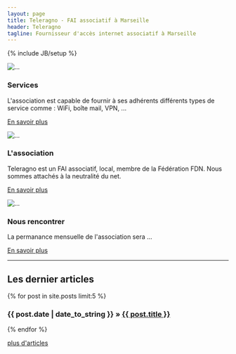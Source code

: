 ```yaml
---
layout: page
title: Teleragno - FAI associatif à Marseille
header: Teleragno
tagline: Fournisseur d'accès internet associatif à Marseille
---
```

{% include JB/setup %}

<div class="row">
  <div class="col-sm-6 col-md-4">
    <div class="thumbnail">
      <img src="http://lorempixel.com/128/128/nature/" alt="...">
      <div class="caption">
        <h3>Services</h3>
        <p>
		L'association est capable de fournir à ses adhérents différents types de service comme : WiFi, boîte mail, VPN, ...
	</p>
        <p><a href="/services.html" class="btn btn-primary" role="button">En savoir plus</a> </p>
      </div>
    </div>
  </div>
  <div class="col-sm-6 col-md-4">
    <div class="thumbnail">
      <img src="http://lorempixel.com/g/128/128/nature/" alt="...">
      <div class="caption">
        <h3>L'association</h3>
        <p>
		Teleragno est un FAI associatif, local, membre de la Fédération FDN.
		Nous sommes attachés à la neutralité du net.
	</p>
        <p><a href="/a-propos.html" class="btn btn-primary" role="button">En savoir plus</a> </p>
      </div>
    </div>
  </div>
  <div class="col-sm-6 col-md-4">
    <div class="thumbnail">
      <img src="/asset/files/2015/02/lieu.jpg" alt="...">
      <div class="caption">
        <h3>Nous rencontrer</h3>
        <p>
		La permanance mensuelle de l'association sera  ...
	</p>
        <p><a href="/2015/05/27/permanence-juin/" class="btn btn-primary" role="button">En savoir plus</a> </p>
      </div>
    </div>
  </div>
</div>

-----

<div class="row">

<h2>Les dernier articles</h2>

{% for post in site.posts limit:5 %}
 <h3>{{ post.date | date_to_string }} &raquo; <a href="{{ BASE_PATH }}{{ post.url }}">{{ post.title }}</a></h3>
{% endfor %}

<a href="/archive.html">plus d'articles</a>
</div>


